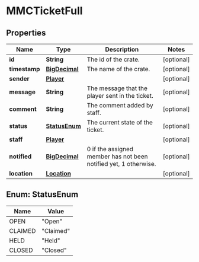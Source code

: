 
# MMCTicketFull

## Properties
Name | Type | Description | Notes
------------ | ------------- | ------------- | -------------
**id** | **String** | The id of the crate. |  [optional]
**timestamp** | [**BigDecimal**](BigDecimal.md) | The name of the crate. |  [optional]
**sender** | [**Player**](Player.md) |  |  [optional]
**message** | **String** | The message that the player sent in the ticket. |  [optional]
**comment** | **String** | The comment added by staff. |  [optional]
**status** | [**StatusEnum**](#StatusEnum) | The current state of the ticket. |  [optional]
**staff** | [**Player**](Player.md) |  |  [optional]
**notified** | [**BigDecimal**](BigDecimal.md) | 0 if the assigned member has not been notified yet, 1 otherwise. |  [optional]
**location** | [**Location**](Location.md) |  |  [optional]


<a name="StatusEnum"></a>
## Enum: StatusEnum
Name | Value
---- | -----
OPEN | &quot;Open&quot;
CLAIMED | &quot;Claimed&quot;
HELD | &quot;Held&quot;
CLOSED | &quot;Closed&quot;



